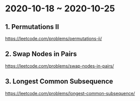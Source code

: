 # 2020-10-18 ~ 2020-10-25

## 1. Permutations II
https://leetcode.com/problems/permutations-ii/

## 2. Swap Nodes in Pairs
https://leetcode.com/problems/swap-nodes-in-pairs/

## 3. Longest Common Subsequence
https://leetcode.com/problems/longest-common-subsequence/

